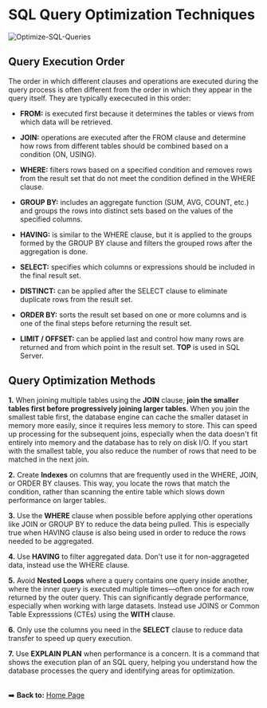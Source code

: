 # SQL Query Optimization Techniques

![Optimize-SQL-Queries](https://github.com/danvuk567/SQL-Best-Practices/blob/main/images/Optimize-SQL-Queries.jpg?raw=true)

## Query Execution Order

The order in which different clauses and operations are executed during the query process is often different from the order in which they appear in the query itself.
They are typically exececuted in this order:

* **FROM:** is executed first because it determines the tables or views from which data will be retrieved.

* **JOIN:** operations are executed after the FROM clause and determine how rows from different tables should be combined based on a condition (ON, USING).

* **WHERE:** filters rows based on a specified condition and removes rows from the result set that do not meet the condition defined in the WHERE clause.

* **GROUP BY:** includes an aggregate function (SUM, AVG, COUNT, etc.) and groups the rows into distinct sets based on the values of the specified columns.

* **HAVING:** is similar to the WHERE clause, but it is applied to the groups formed by the GROUP BY clause and filters the grouped rows after the aggregation is done.

* **SELECT:** specifies which columns or expressions should be included in the final result set.

* **DISTINCT:** can be applied after the SELECT clause to eliminate duplicate rows from the result set.

* **ORDER BY:** sorts the result set based on one or more columns and is one of the final steps before returning the result set.

* **LIMIT / OFFSET:** can be applied last and control how many rows are returned and from which point in the result set. **TOP** is used in SQL Server.

## Query Optimization Methods

**1.** When joining multiple tables using the **JOIN** clause, **join the smaller tables first before progressively joining larger tables**. When you join the smallest table first, the database engine can cache the smaller dataset in memory more easily, since it requires less memory to store. This can speed up processing for the subsequent joins, especially when the data doesn't fit entirely into memory and the database has to rely on disk I/O. If you start with the smallest table, you also reduce the number of rows that need to be matched in the next join. 

**2.** Create **Indexes** on columns that are frequently used in the WHERE, JOIN, or ORDER BY clauses. This way, you locate the rows that match the condition, rather than scanning the entire table which slows down performance on larger tables.

**3.** Use the **WHERE** clause when possible before applying other operations like JOIN or GROUP BY to reduce the data being pulled. This is especially true when HAVING clause is also being used in order to reduce the rows needed to be aggregated.
  
**4.** Use **HAVING** to filter aggregated data. Don't use it for non-aggrageted data, instead use the WHERE clause.
   
**5.** Avoid **Nested Loops** where a query contains one query inside another, where the inner query is executed multiple times—often once for each row returned by the outer query. This can significantly degrade 
       performance, especially when working with large datasets. Instead use JOINS or Common Table Expresssions (CTEs) using the **WITH** clause.

**6.** Only use the columns you need in the **SELECT** clause to reduce data transfer to speed up query execution.
   
**7.** Use **EXPLAIN PLAN** when performance is a concern. It is a command that shows the execution plan of an SQL query, helping you understand how the database processes the query and identifying areas for optimization.<br/><br/>

:arrow_right: **Back to:** [Home Page](https://github.com/danvuk567/SQL-Fundamentals-and-Best-Practices)





